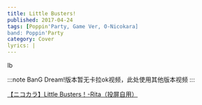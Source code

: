 ```yaml
---
title: Little Busters!
published: 2017-04-24
tags: [Poppin'Party, Game Ver, O-Nicokara]
band: Poppin'Party
category: Cover
lyrics: |
---
```

lb

:::note
BanG Dream!版本暂无卡拉ok视频，此处使用其他版本视频
:::
<summary>
    <a href="https://www.bilibili.com/video/BV1aEGaePEYQ/">
        【ニコカラ】Little Busters！-Rita（投屏自用）
    </a>
</summary>
